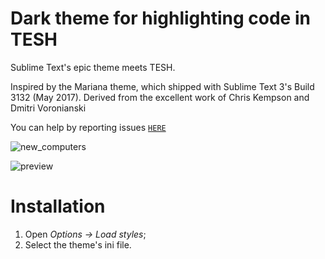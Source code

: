 # Dark theme for highlighting code in TESH
Sublime Text's epic theme meets TESH.


Inspired by the Mariana theme, which shipped with Sublime Text 3's Build 3132 (May 2017).
Derived from the excellent work of Chris Kempson and Dmitri Voronianski

You can help by reporting issues [`HERE`](https://github.com/Vlod-github/Test-repo/issues)

![new_computers](https://user-images.githubusercontent.com/103655830/170869559-49ecdf6f-98fd-4c0c-bbba-b4f4164feaee.png)

![preview](https://user-images.githubusercontent.com/103655830/170869617-8d6e1b90-a97a-409e-b4ce-cfeab18e4406.PNG)
# Installation
1. Open *Options -> Load styles*;
2. Select the theme's ini file.
